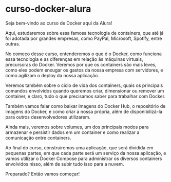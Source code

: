 # curso-docker-alura

Seja bem-vindo ao curso de Docker aqui da Alura!

Aqui, estudaremos sobre essa famosa tecnologia de containers, que até já foi adotada por grandes empresas, como PayPal, Microsoft, Spotify, entre outras.

No começo desse curso, entenderemos o que é o Docker, como funciona essa tecnologia e as diferenças em relação às máquinas virtuais, precursoras do Docker. Veremos por que os containers são mais leves, como eles podem enxugar os gastos da nossa empresa com servidores, e como agilizam o deploy da nossa aplicação.

Veremos também sobre o ciclo de vida dos containers, quais os principais comandos envolvidos quando queremos criar, dimensionar ou remover um container, e claro, tudo o que precisamos saber para trabalhar com Docker.

Também vamos falar como baixar imagens do Docker Hub, o repositório de imagens do Docker, e como criar a nossa própria, além de disponibilizá-la para outros desenvolvedores utilizarem.

Ainda mais, veremos sobre volumes, um dos principais modos para armazenar e persistir dados em um container e como realizar a comunicação entre containers.

Ao final do curso, construiremos uma aplicação, que será dividida em pequenas partes, em que cada parte será um serviço da nossa aplicação, e vamos utilizar o Docker Compose para administrar os diversos containers envolvidos nisso, além de subir tudo isso para a nuvem.

Preparado? Então vamos começar!